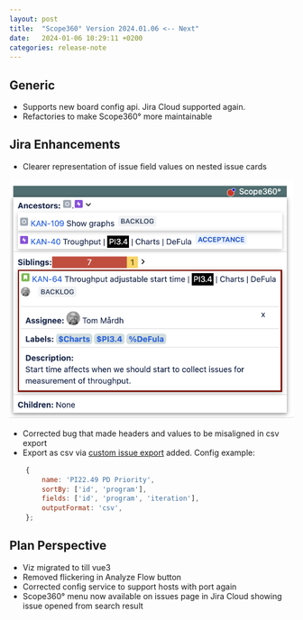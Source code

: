 ```yaml
---
layout: post
title:  "Scope360° Version 2024.01.06 <-- Next"
date:   2024-01-06 10:29:11 +0200
categories: release-note
---
```

## Generic

- Supports new board config api. Jira Cloud supported again.
- Refactories to make Scope360° more maintainable

## Jira Enhancements

- Clearer representation of issue field values on nested issue cards

![release-note-large](/assets/images/release-notes/20240106-01.png)

- Corrected bug that made headers and values to be misaligned in csv export
- Export as csv via [custom issue export](/release-note/2023/01/31/Scope360-version-2023.01.31.html) added. Config example:

```javascript
    {
        name: 'PI22.49 PD Priority',
        sortBy: ['id', 'program'],
        fields: ['id', 'program', 'iteration'],
        outputFormat: 'csv',
    };
```

## Plan Perspective

- Viz migrated to till vue3
- Removed flickering in Analyze Flow button
- Corrected config service to support hosts with port again
- Scope360° menu now available on issues page in Jira Cloud showing issue opened from search result
